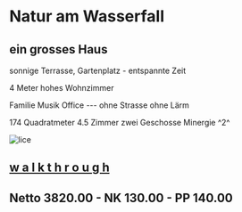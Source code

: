 # **Natur am Wasserfall**

## ein grosses Haus

sonnige Terrasse, Gartenplatz - entspannte Zeit

4 Meter hohes Wohnzimmer

Familie Musik Office --- ohne Strasse ohne Lärm

174 Quadratmeter  4.5 Zimmer  zwei Geschosse  Minergie ^2^

![lice](.attachments.5692/lice.gif)



## [**w a l k t h r o u g h**](https://my.matterport.com/show/?m=CShoARNzPcW)

## Netto 3820.00 - NK 130.00 - PP 140.00
